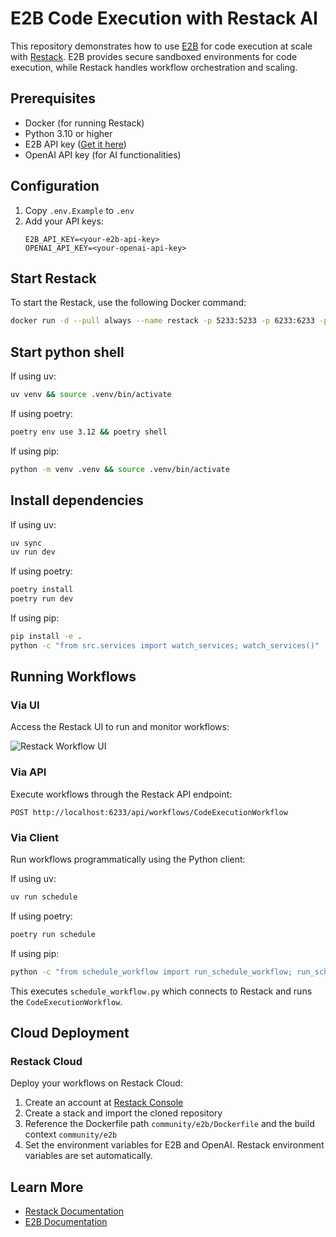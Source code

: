 # E2B Code Execution with Restack AI

This repository demonstrates how to use [E2B](https://e2b.dev) for code execution at scale with [Restack](https://docs.restack.io/). E2B provides secure sandboxed environments for code execution, while Restack handles workflow orchestration and scaling.

## Prerequisites

- Docker (for running Restack)
- Python 3.10 or higher
- E2B API key ([Get it here](https://e2b.dev/docs/getting-started/api-key))
- OpenAI API key (for AI functionalities)

## Configuration

1. Copy `.env.Example` to `.env`
2. Add your API keys:
   ```
   E2B_API_KEY=<your-e2b-api-key>
   OPENAI_API_KEY=<your-openai-api-key>
   ```

## Start Restack

To start the Restack, use the following Docker command:

```bash
docker run -d --pull always --name restack -p 5233:5233 -p 6233:6233 -p 7233:7233 ghcr.io/restackio/restack:main
```

## Start python shell

If using uv:

```bash
uv venv && source .venv/bin/activate
```

If using poetry:

```bash
poetry env use 3.12 && poetry shell
```

If using pip:

```bash
python -m venv .venv && source .venv/bin/activate
```

## Install dependencies

If using uv:

```bash
uv sync
uv run dev
```

If using poetry:

```bash
poetry install
poetry run dev
```

If using pip:

```bash
pip install -e .
python -c "from src.services import watch_services; watch_services()"
```

## Running Workflows

### Via UI

Access the Restack UI to run and monitor workflows:

![Restack Workflow UI](./ui-e2b-restack-code-execution.png)

### Via API

Execute workflows through the Restack API endpoint:

`POST http://localhost:6233/api/workflows/CodeExecutionWorkflow`

### Via Client

Run workflows programmatically using the Python client:

If using uv:

```bash
uv run schedule
```

If using poetry:

```bash
poetry run schedule
```

If using pip:

```bash
python -c "from schedule_workflow import run_schedule_workflow; run_schedule_workflow()"
```

This executes `schedule_workflow.py` which connects to Restack and runs the `CodeExecutionWorkflow`.

## Cloud Deployment

### Restack Cloud
Deploy your workflows on Restack Cloud:
1. Create an account at [Restack Console](https://console.restack.io)
2. Create a stack and import the cloned repository
3. Reference the Dockerfile path `community/e2b/Dockerfile` and the build context `community/e2b`
4. Set the environment variables for E2B and OpenAI. Restack environment variables are set automatically.


## Learn More
- [Restack Documentation](https://docs.restack.io)
- [E2B Documentation](https://e2b.dev/docs)

